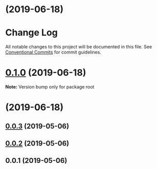 # [](https://github.com/hypermedia-app/hydra-validator/compare/v0.0.3...v) (2019-06-18)



# Change Log

All notable changes to this project will be documented in this file.
See [Conventional Commits](https://conventionalcommits.org) for commit guidelines.

# [0.1.0](https://github.com/hypermedia-app/hydra-validator/compare/v0.0.3...v0.1.0) (2019-06-18)

**Note:** Version bump only for package root





# [](https://github.com/hypermedia-app/hydra-validator/compare/v0.0.3...v) (2019-06-18)



## [0.0.3](https://github.com/hypermedia-app/hydra-validator/compare/v0.0.2...v0.0.3) (2019-05-06)



## [0.0.2](https://github.com/hypermedia-app/hydra-validator/compare/v0.0.1...v0.0.2) (2019-05-06)



## 0.0.1 (2019-05-06)

